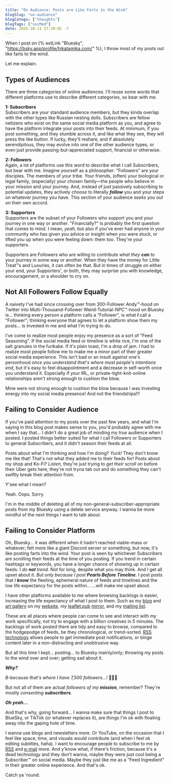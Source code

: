 ```yaml
---
title: "On Audience: Posts are Like Farts in the Wind"
blogSlug: "on-audience"
blogCategs: ["thoughts"]
blogTags: ["socMed"]
date: 2025-10-11 17:39:01 -7
---
```

When I post on {% extLink "Bluesky", "https://bsky.app/profile/hikatamika.com/" %}, I throw most of my posts out like farts to the wind.

Let me explain.

## Types of Audiences

There are three categories of online audiences. I'll reuse some words that different platforms use to describe different categories, so bear with me.

**1: Subscribers**  
Subscribers are your standard audience members, but they kinda overlap with the other types like Russian nesting dolls. Subscribers are fellow netizens who exist on the same social media platform as you, and agree to have the platform integrate your posts into their feeds. At minimum, if you post something, and they stumble across it, and like what they see, they will press the like button. If lucky, they'll reshare, and if absolutely serendipitous, they may evolve into one of the other audience types, or even just provide passing-but-appreciated support, financial or otherwise.

**2: Followers**  
Again, a lot of platforms use this word to describe what *I* call Subscribers, but bear with me. Imagine yourself as a philosopher: "Followers" are your disciples. The members of your tribe. Your friends, (often) your biological or legal family, (especially) your chosen family—the people who believe in your mission and your journey. And, instead of just passively subscribing to potential updates, they actively *choose* to literally ***follow*** you and your steps on whatever journey you have. This section of your audience *seeks you out* on their own accord.

**3: Supporters**  
Supporters are the subset of your Followers who support you and your journey in one way or another. "Financially?" is probably the first question that comes to mind. I mean, *yeah,* but also if you've ever had anyone in your community who has given you advice or insight when you were stuck, or lifted you up when you were feeling down: them too. They're your supporters.

Supporters are Followers who are willing to contribute *what they **can*** to your journey in some way or another. When they have the money for Little Treat™s and Luxuries, it can often be that. But in times of struggle on either your end, your Supporters', or both, they may surprise you with knowledge, encouragement, or a shoulder to cry on.

## Not All Followers Follow Equally
A naivety I've had since crossing over from 300-Follower Andy™-hood on Twitter into Multi-Thousand-Follower Weird-Tutorial-NPC™-hood on Bluesky is… thinking every person a platform calls a "Follower", is what ***I*** call a "Follower"; thinking everyone that agrees to let a platform show them my posts… is invested in me and what I'm trying to do.

I've come to realize most people enjoy my presence as a sort of "Feed Seasoning". If the social media feed or timeline is white rice, I'm one of the salt granules in the furikake. If it's plain toast, I'm a drop of jam. I had to realize most people follow me to make me a minor part of their greater social media experience. This isn't bad or an insult against one's personhood *once you understand that's where most people's intentions end,* but it's easy to feel disappointment and a decrease in self-worth once you understand it. Especially if your IRL, or private-tight-knit-online relationships aren't strong enough to cushion the blow.

Mine were not strong enough to cushion the blow because I was investing energy into my social media presence! And not the friendships!!!

## Failing to Consider Audience
If you've paid attention to my posts over the past few years, and what I'm saying in this blog post makes sense to you, you'd probably agree with me when I say that… I didn't do a great job of minding my *true* audience when I posted. I posted things better suited for what I call Followers or Supporters to general Subscribers, and it didn't season their feeds at all.

Posts about what I'm thinking and how I'm doing? *Yuck!* They don't know me like that! That's not what they added me to their feeds for! Posts about my shop and Ko-Fi? *Listen,* they're just trying to *get their scroll on* before their Uber gets here, they're not tryna tab out and do something they can't swiftly break their attention from.

Y'see what I mean?

Yeah. Oops. Sorry.

I'm in the middle of deleting all of my non-general-subscriber-appropriate posts from my Bluesky using a delete service anyway. I wanna be more mindful of the next things I want to talk about.

## Failing to Consider Platform
Oh, Bluesky… it was different when it hadn't reached viable-mass or whatever; felt more like a giant Discord server or something, but now, it's like posting farts into the wind. Your post is seen by whichever Subscribers are scrolling their feeds at the time of you posting. If you trend in certain hashtags or keywords, you have a longer chance of showing up in certain feeds. I *do **not** trend.* Not for long, despite what you may think. And I get all upset about it. *But only because I post **Pearls Before Timeline**.* I post posts that I ***know*** the fleeting, ephemeral nature of feeds and timelines and the low life expectancy for the posts within… …will make me upset about.

I have other platforms available to me where browsing backlogs is easier, increasing the life expectancy of what I post to them. Such as my [blog](https://hikatamika.com/blog) and [art gallery](https://hikatamika.com/art-gallery) on my [website](https://hikatamika.com/), my [leaflet.pub](https://leaflet.pub/) [mirror](http://hikatamika.leaflet.pub/), and my [mailing list](https://buttondown.com/hikatamika).

These are all places where people can come to see and interact with *my* work specifically, not try to engage with a billion creatives in 5 minutes. The backlogs of work posted there are tidy and easy to browse, compared to the hodgepodge of feeds, be they chronological, or trend-sorted. [RSS technology](https://jpawlik.com/blog/09/26/11015/) allows people to get immediate post notifications, or binge content later in a non-distracting and unobtrusive way.

But all this time I kept… posting… to Bluesky mainly/only; throwing my posts to the wind over and over; getting sad about it.

***Why?***

*B-because that's where I have 7,500 followers…!* 🥺🥺🥺

But not all of them are actual *followers of my **mission**,* remember? They're mostly *consenting **subscribers**.*

***Oh yeah…***

And that's why, going forward… I wanna make sure that things I post to BlueSky, or TikTok (or whatever replaces it), are things I'm ok with floating away into the gaping hole of time.

I wanna use blogs and newsletters more. Or YouTube, on the occasion that I feel like space, time, and visuals would contribute (and when I feel ok editing subtitles, haha). I want to encourage people to subscribe to me by [RSS](http://hikatamika.com/rss) and [e-mail](http://hikatamika.com/mailing-list) more. And y'know what, if there's friction, because it's a dead technology and they don't wanna, maybe they were just cool being a Subscriber™ on social media. Maybe they just like me as a "Feed Ingredient" in their greater online experience. And that's ok.

Catch ya 'round.